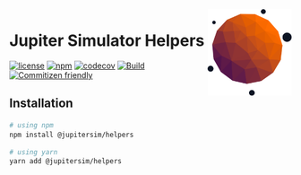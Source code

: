 <img src="https://raw.githubusercontent.com/JupiterSim/logo/master/png/min/icon.png" width="150px" align="right" />

# Jupiter Simulator Helpers

[![license](https://img.shields.io/github/license/jupitersim/helpers)](https://github.com/JupiterSim/grammar/blob/master/LICENSE) [![npm](https://img.shields.io/npm/v/@jupitersim/helpers)](https://www.npmjs.com/package/@jupitersim/helpers) [![codecov](https://codecov.io/gh/JupiterSim/helpers/branch/master/graph/badge.svg)](https://codecov.io/gh/JupiterSim/helpers) [![Build](https://github.com/JupiterSim/helpers/workflows/Build/badge.svg?branch=master)](https://github.com/JupiterSim/helpers/actions) [![Commitizen friendly](https://img.shields.io/badge/commitizen-friendly-brightgreen.svg)](http://commitizen.github.io/cz-cli/)

## Installation

```sh
# using npm
npm install @jupitersim/helpers
```

```sh
# using yarn
yarn add @jupitersim/helpers
```
